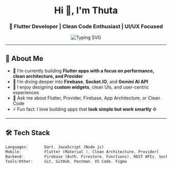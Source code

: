 <h1 align="center">Hi 👋, I'm Thuta</h1>
<h3 align="center">💙 Flutter Developer | Clean Code Enthusiast | UI/UX Focused</h3>

<p align="center">
  <img src="https://readme-typing-svg.demolab.com?font=Fira+Code&pause=1000&color=00B8D4&center=true&vCenter=true&width=435&lines=Clean+Flutter+Apps+%F0%9F%92%BB;Provider+State+Management+%F0%9F%94%8D;Material+3+%E2%9C%A8;Performance+Matters+%F0%9F%94%A5" alt="Typing SVG" />
</p>

---

## 🚀 About Me

- 🔭 I’m currently building **Flutter apps with a focus on performance, clean architecture, and Provider**
- 🌱 I’m diving deeper into **Firebase**, **Socket.IO**, and **Gemini AI API**
- 🧠 I enjoy designing **custom widgets**, clean UIs, and user-centric experiences
- 💬 Ask me about Flutter, Provider, Firebase, App Architecture, or Clean Code
- ⚡ Fun fact: I love building apps that **look simple but work smartly** ⚙️

---

## 🛠️ Tech Stack

```dart
Languages:       Dart, JavaScript (Node.js)
Mobile:          Flutter (Material 3, Clean Architecture, Provider)
Backend:         Firebase (Auth, Firestore, Functions), REST APIs, Socket.IO
Tools/Other:     Git, GitHub, Postman, VS Code, Figma


